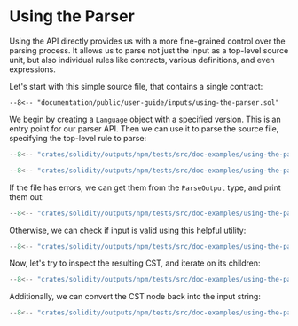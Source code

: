 # Using the Parser

Using the API directly provides us with a more fine-grained control over the parsing process. It allows us to parse not just the input as a top-level source unit, but also individual rules like contracts, various definitions, and even expressions.

Let's start with this simple source file, that contains a single contract:

```solidity
--8<-- "documentation/public/user-guide/inputs/using-the-parser.sol"
```

We begin by creating a `Language` object with a specified version. This is an entry point for our parser API.
Then we can use it to parse the source file, specifying the top-level rule to parse:

```rust
--8<-- "crates/solidity/outputs/npm/tests/src/doc-examples/using-the-parser.ts:imports"
```

```rust
--8<-- "crates/solidity/outputs/npm/tests/src/doc-examples/using-the-parser.ts:parse-input"
```

If the file has errors, we can get them from the `ParseOutput` type, and print them out:

```rust
--8<-- "crates/solidity/outputs/npm/tests/src/doc-examples/using-the-parser.ts:print-errors"
```

Otherwise, we can check if input is valid using this helpful utility:

```rust
--8<-- "crates/solidity/outputs/npm/tests/src/doc-examples/using-the-parser.ts:assert-is-valid"
```

Now, let's try to inspect the resulting CST, and iterate on its children:

```rust
--8<-- "crates/solidity/outputs/npm/tests/src/doc-examples/using-the-parser.ts:inspect-tree"
```

Additionally, we can convert the CST node back into the input string:

```rust
--8<-- "crates/solidity/outputs/npm/tests/src/doc-examples/using-the-parser.ts:unparse-node"
```
